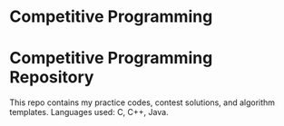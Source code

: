 # Competitive Programming
# Competitive Programming Repository
This repo contains my practice codes, contest solutions, and algorithm templates.
Languages used: C, C++, Java.

